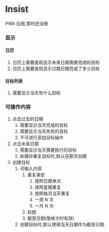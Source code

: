 # Insist

PWA 应用,暂时还没做

### 显示

#### 日历

1. 日历上需要直观显示未来日期需要完成的目标
2. 日历上需要直观显示过期日期完成了多少目标

#### 目标列表

1. 需要显示当天有什么目标

### 可操作内容

1. 点击过去的日期
   1. 需要显示当天完成的目标
   2. 需要显示当天失败的目标
   3. 不可进行添加目标操作
2. 点击未来日期
   1. 需要显示当天需要执行的目标
   2. 新建非重复目标时,默认在那天创建
3. 创建目标
   1. 可输入内容
      1. 重复类型
         1. 按照日期单次
         2. 按照星期重复
         3. 按照每月当天重复
         4. 一周 N 次
         5. 一月 N 次
      2. 标题
      3. 截至日期(限单次时有效)
   2. 创建目标时,默认使用当天日期作为截至日期
